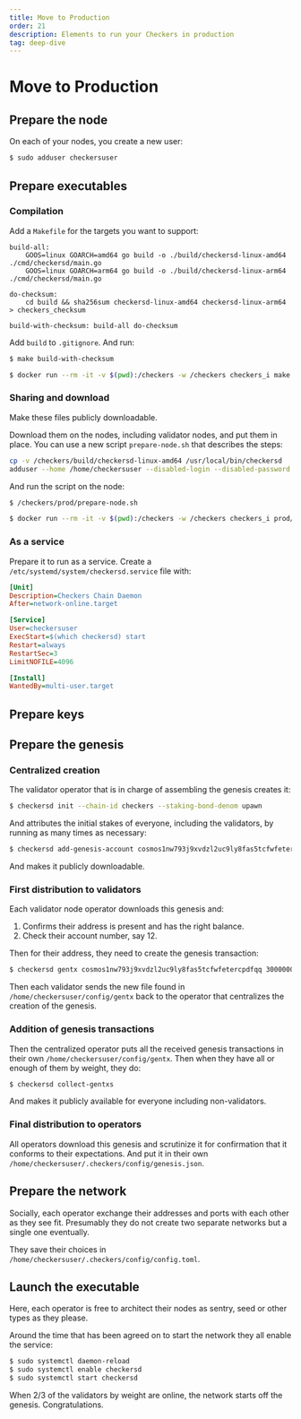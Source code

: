 ```yaml
---
title: Move to Production
order: 21
description: Elements to run your Checkers in production
tag: deep-dive
---
```


# Move to Production

## Prepare the node

On each of your nodes, you create a new user:

```sh
$ sudo adduser checkersuser
```

## Prepare executables

### Compilation

Add a `Makefile` for the targets you want to support:

```make
build-all:
	GOOS=linux GOARCH=amd64 go build -o ./build/checkersd-linux-amd64 ./cmd/checkersd/main.go
	GOOS=linux GOARCH=arm64 go build -o ./build/checkersd-linux-arm64 ./cmd/checkersd/main.go

do-checksum:
	cd build && sha256sum checkersd-linux-amd64 checkersd-linux-arm64 > checkers_checksum

build-with-checksum: build-all do-checksum
```

Add `build` to `.gitignore`. And run:

<CodeGroup>

<CodeGroupItem title="Local" active>

```sh
$ make build-with-checksum
```

</CodeGroupItem>

<CodeGroupItem title="Docker">

```sh
$ docker run --rm -it -v $(pwd):/checkers -w /checkers checkers_i make build-with-checksum
```

</CodeGroupItem>

</CodeGroup>

### Sharing and download

Make these files publicly downloadable.

Download them on the nodes, including validator nodes, and put them in place. You can use a new script `prepare-node.sh` that describes the steps:

```sh
cp -v /checkers/build/checkersd-linux-amd64 /usr/local/bin/checkersd
adduser --home /home/checkersuser --disabled-login --disabled-password checkersuser
```

And run the script on the node:

<CodeGroup>

<CodeGroupItem title="Linux" active>

```sh
$ /checkers/prod/prepare-node.sh
```

</CodeGroupItem>

<CodeGroupItem title="Mac">

```sh
$ docker run --rm -it -v $(pwd):/checkers -w /checkers checkers_i prod/prepare-node.sh
```

</CodeGroupItem>

</CodeGroup>

### As a service

Prepare it to run as a service. Create a `/etc/systemd/system/checkersd.service` file with:

```ini
[Unit]
Description=Checkers Chain Daemon
After=network-online.target

[Service]
User=checkersuser
ExecStart=$(which checkersd) start
Restart=always
RestartSec=3
LimitNOFILE=4096

[Install]
WantedBy=multi-user.target
```

## Prepare keys

## Prepare the genesis

### Centralized creation

The validator operator that is in charge of assembling the genesis creates it:

```sh
$ checkersd init --chain-id checkers --staking-bond-denom upawn
```

And attributes the initial stakes of everyone, including the validators, by running as many times as necessary:

```sh
$ checkersd add-genesis-account cosmos1nw793j9xvdzl2uc9ly8fas5tcfwfetercpdfqq 5000000000upawn
```

And makes it publicly downloadable.

### First distribution to validators

Each validator node operator downloads this genesis and:

1. Confirms their address is present and has the right balance.
2. Check their account number, say 12.

Then for their address, they need to create the genesis transaction:

```sh
$ checkersd gentx cosmos1nw793j9xvdzl2uc9ly8fas5tcfwfetercpdfqq 3000000000upawn --account-number 12 --sequence 0 --chain-id checkers 
```

Then each validator sends the new file found in `/home/checkersuser/config/gentx` back to the operator that centralizes the creation of the genesis.

### Addition of genesis transactions

Then the centralized operator puts all the received genesis transactions in their own `/home/checkersuser/config/gentx`. Then when they have all or enough of them by weight, they do:

```sh
$ checkersd collect-gentxs
```

And makes it publicly available for everyone including non-validators.

### Final distribution to operators

All operators download this genesis and scrutinize it for confirmation that it conforms to their expectations. And put it in their own `/home/checkersuser/.checkers/config/genesis.json`.

## Prepare the network

Socially, each operator exchange their addresses and ports with each other as they see fit. Presumably they do not create two separate networks but a single one eventually.

They save their choices in `/home/checkersuser/.checkers/config/config.toml`.

## Launch the executable

Here, each operator is free to architect their nodes as sentry, seed or other types as they please.

Around the time that has been agreed on to start the network they all enable the service:

```sh
$ sudo systemctl daemon-reload
$ sudo systemctl enable checkersd
$ sudo systemctl start checkersd
```

When 2/3 of the validators by weight are online, the network starts off the genesis. Congratulations.
